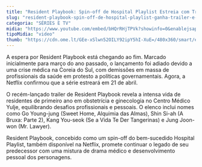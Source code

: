 ```yaml
---
title: "Resident Playbook: Spin-off de Hospital Playlist Estreia com Trailer Inédito"
slug: "resident-playbook-spin-off-de-hospital-playlist-ganha-trailer-e-data"
categoria: "SÉRIES E TV"
midia: "https://www.youtube.com/embed/bHQrRHjTPVk?showinfo=0&enablejsapi=1"
tipoMidia: "video"
thumb: "https://cdn.ome.lt/GEe-xSlwn52OILY92ipY5hI-XuE=/480x360/smart/extras/conteudos/resident_QfQxw9W.png"
---
```


A espera por Resident Playbook está chegando ao fim. Marcado inicialmente para março do ano passado, o lançamento foi adiado devido a uma crise médica na Coreia do Sul, com demissões em massa de profissionais da saúde em protesto a políticas governamentais. Agora, a Netflix confirmou que a série estreará em 21 de abril.

O recém-lançado trailer de Resident Playbook revela a intensa vida de residentes de primeiro ano em obstetrícia e ginecologia no Centro Médico Yulje, equilibrando desafios profissionais e pessoais. O elenco inclui nomes como Go Young-jung (Sweet Home, Alquimia das Almas), Shin Si-ah (A Bruxa: Parte 2), Kang You-seok (Se a Vida Te Der Tangerinas) e Jung Joon-won (Mr. Lawyer).

Resident Playbook, concebido como um spin-off do bem-sucedido Hospital Playlist, também disponível na Netflix, promete continuar o legado de seu predecessor com uma mistura de drama médico e desenvolvimento pessoal dos personagens.